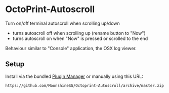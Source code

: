 # OctoPrint-Autoscroll

Turn on/off terminal autoscroll when scrolling up/down

- turns autoscroll off when scrolling up (rename button to "Now") 
- turns autoscroll on when "Now" is pressed or scrolled to the end

Behaviour similar to "Console" application, the OSX log viewer.

## Setup

Install via the bundled [Plugin Manager](https://github.com/foosel/OctoPrint/wiki/Plugin:-Plugin-Manager)
or manually using this URL:

    https://github.com/MoonshineSG/Octoprint-Autoscroll/archive/master.zip



